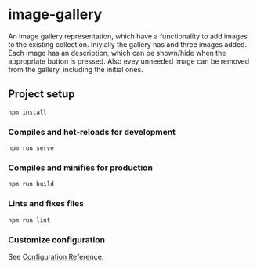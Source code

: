 # image-gallery
An image gallery representation, which have a functionality to add images to the existing collection. Iniyially the gallery has and three images added. Each image has an description, which can be shown/hide when the appropriate button is pressed.
Also evey unneeded image can be removed from the gallery, including the initial ones.

## Project setup
```
npm install
```

### Compiles and hot-reloads for development
```
npm run serve
```

### Compiles and minifies for production
```
npm run build
```

### Lints and fixes files
```
npm run lint
```

### Customize configuration
See [Configuration Reference](https://cli.vuejs.org/config/).
